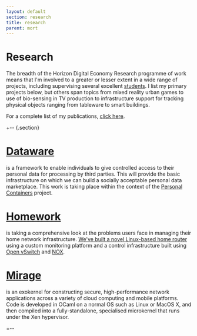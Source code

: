 ```yaml
---
layout: default
section: research
title: research
parent: mort
---
```


Research
========

The breadth of the Horizon Digital Economy Research programme of work means
that I'm involved to a greater or lesser extent in a wide range of projects,
including supervising several excellent [students][]. I list my primary
projects below, but others span topics from mixed reality urban games to use
of bio-sensing in TV production to infrastructure support for tracking
physical objects ranging from tableware to smart buildings.

[students]: students/

For a complete list of my publications, [click here](../papers/).

+-- {.section}

[Dataware](http://perscon.net/overview/dataware.html)
====

is a framework to enable individuals to give controlled access to
their personal data for processing by third parties.  This will
provide the basic infrastructure on which we can build a socially
acceptable personal data marketplace.  This work is taking place
within the context of the [Personal Containers](http://perscon.net/)
project.  

[Homework](http://www.homenetworks.ac.uk/)
====

is taking a comprehensive look at the problems users face in
managing their home network infrastructure.  [We've built a novel
Linux-based home router](https://github.com/homework/) using a custom
monitoring platform and a control infrastructure built using [Open
vSwitch][ovs] and [NOX][]. 

[Mirage](http://www.openmirage.org)
====

is an exokernel for constructing secure, high-performance network
applications across a variety of cloud computing and mobile platforms.
Code is developed in OCaml on a normal OS such as Linux or MacOS X,
and then compiled into a fully-standalone, specialised microkernel
that runs under the Xen hypervisor. 

=--

[e]: mailto:richard.mortier@nottingham.ac.uk
[ovs]: http://openvswitch.org/
[nox]: http://noxrepo.org/


